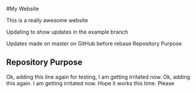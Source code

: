 #My Website

This is a really awesome website

Updating to show updates in the example branch

Updates made on master on GitHub before rebase
Repository Purpose 

## Repository Purpose
Ok, adding this line again for testing, I am getting irritated now. 
Ok, adding this again. I am getting irritated now. Hope it works this time. Please



